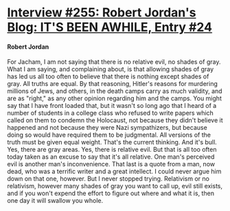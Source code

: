 # [Interview #255: Robert Jordan's Blog: IT'S BEEN AWHILE, Entry #24](https://www.theoryland.com/intvmain.php?i=255#24)

#### Robert Jordan

For Jacham, I am not saying that there is no relative evil, no shades of gray. What I am saying, and complaining about, is that allowing shades of gray has led us all too often to believe that there is nothing except shades of gray. All truths are equal. By that reasoning, Hitler's reasons for murdering millions of Jews, and others, in the death camps carry as much validity, and are as "right," as any other opinion regarding him and the camps. You might say that I have front loaded that, but it wasn't so long ago that I heard of a number of students in a college class who refused to write papers which called on them to condemn the Holocaust, not because they didn't believe it happened and not because they were Nazi sympathizers, but because doing so would have required them to be judgmental. All versions of the truth must be given equal weight. That's the current thinking. And it's bull. Yes, there are gray areas. Yes, there is relative evil. But that is all too often today taken as an excuse to say that it's all relative. One man's perceived evil is another man's inconvenience. That last is a quote from a man, now dead, who was a terrific writer and a great intellect. I could never argue him down on that one, however. But I never stopped trying. Relativism or no relativism, however many shades of gray you want to call up, evil still exists, and if you won't expend the effort to figure out where and what it is, then one day it will swallow you whole.

